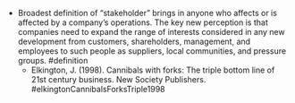 - Broadest definition of “stakeholder” brings in anyone who affects or is affected by a company’s operations. The key new perception is that companies need to expand the range of interests considered in any new development from customers, shareholders, management, and employees to such people as suppliers, local communities, and pressure groups. #definition
	- Elkington, J. (1998). Cannibals with forks: The triple bottom line of 21st century business. New Society Publishers. #elkingtonCannibalsForksTriple1998